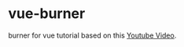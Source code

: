 # vue-burner
burner for vue tutorial
based on this [Youtube Video](https://www.youtube.com/watch?v=4deVCNJq3qc).